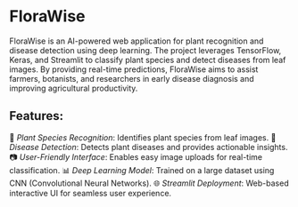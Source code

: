 # FloraWise
FloraWise is an AI-powered web application for plant recognition and disease detection using deep learning. The project leverages TensorFlow, Keras, and Streamlit to classify plant species and detect diseases from leaf images. By providing real-time predictions, FloraWise aims to assist farmers, botanists, and researchers in early disease diagnosis and improving agricultural productivity.
## Features:
🌿 *Plant Species Recognition*: Identifies plant species from leaf images.
🦠 *Disease Detection*: Detects plant diseases and provides actionable insights.
📷 *User-Friendly Interface*: Enables easy image uploads for real-time classification.
📊 *Deep Learning Model*: Trained on a large dataset using CNN (Convolutional Neural Networks).
🌐 *Streamlit Deployment*: Web-based interactive UI for seamless user experience.
